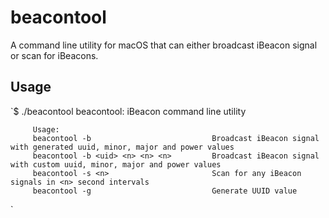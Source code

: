 # beacontool

A command line utility for macOS that can either broadcast iBeacon signal or scan for iBeacons.

## Usage

`$ ./beacontool 
beacontool: iBeacon command line utility

         Usage:
         beacontool -b                           Broadcast iBeacon signal with generated uuid, minor, major and power values
         beacontool -b <uid> <n> <n> <n>         Broadcast iBeacon signal with custom uuid, minor, major and power values
         beacontool -s <n>                       Scan for any iBeacon signals in <n> second intervals
         beacontool -g                           Generate UUID value
`
